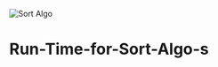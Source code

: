 ![Sort Algo](https://user-images.githubusercontent.com/67869638/166500139-d3c82776-61b1-4347-b938-03d7b5b02ca5.PNG)
# Run-Time-for-Sort-Algo-s
